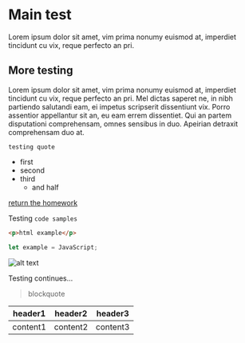# Main test
Lorem ipsum dolor sit amet, vim prima nonumy euismod at, imperdiet tincidunt cu vix, reque perfecto an pri.

## More testing
Lorem ipsum dolor sit amet, vim prima nonumy euismod at, imperdiet tincidunt cu vix, reque perfecto an pri. Mel dictas saperet ne, in nibh partiendo salutandi eam, ei impetus scripserit dissentiunt vix. Porro assentior appellantur sit an, eu eam errem dissentiet. Qui an partem disputationi comprehensam, omnes sensibus in duo. Apeirian detraxit comprehensam duo at.

    testing quote

- first
- second
- third
  - and half
 
[return the homework](https://app.terokarvinen.com/task/123/new-report/)


Testing `code samples`

```html
<p>html example</p>
```
```javascript
let example = JavaScript;
```
![alt text](https://images.unsplash.com/photo-1671859710239-ad31b4650323?ixlib=rb-4.0.3&ixid=M3wxMjA3fDB8MHxwaG90by1wYWdlfHx8fGVufDB8fHx8fA%3D%3D&auto=format&fit=crop&w=1170&q=80)


Testing continues...
> blockquote

| header1 | header2 | header3 |
| --- | --- | --- |
| content1 | content2 | content3 |


    
